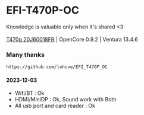 # EFI-T470P-OC
Knowledge is valuable only when it's shared <3 <br/><br/>
[T470p 20J60018FR](https://icecat.biz/en/p/lenovo/20j60018fr/thinkpad-laptops-t470p-37145074.html) | OpenCore 0.9.2 | Ventura 13.4.6 <br/>
### Many thanks
```
https://github.com/lohcve/EFI_T470P_OC
```

#### 2023-12-03
- Wifi/BT : Ok <br/>
- HDMI/MiniDP : Ok, Sound work with Both
- All usb port and card reader : Ok
